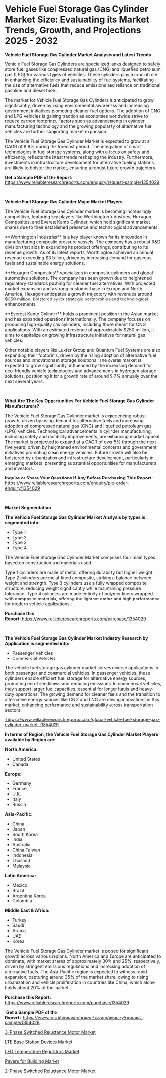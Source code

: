 <p><h1>Vehicle Fuel Storage Gas Cylinder Market Size: Evaluating its Market Trends, Growth, and Projections 2025 - 2032</h1></p><p><strong>Vehicle Fuel Storage Gas Cylinder Market Analysis and Latest Trends</strong></p>
<p><p>Vehicle Fuel Storage Gas Cylinders are specialized tanks designed to safely store fuel gases like compressed natural gas (CNG) and liquefied petroleum gas (LPG) for various types of vehicles. These cylinders play a crucial role in enhancing the efficiency and sustainability of fuel systems, facilitating the use of alternative fuels that reduce emissions and reliance on traditional gasoline and diesel fuels.</p><p>The market for Vehicle Fuel Storage Gas Cylinders is anticipated to grow significantly, driven by rising environmental awareness and increasing government initiatives promoting cleaner fuel options. The adoption of CNG and LPG vehicles is gaining traction as economies worldwide strive to reduce carbon footprints. Factors such as advancements in cylinder manufacturing technology and the growing popularity of alternative fuel vehicles are further supporting market expansion.</p><p>The Vehicle Fuel Storage Gas Cylinder Market is expected to grow at a CAGR of 8.9% during the forecast period. The integration of smart technologies in fuel storage systems, along with a focus on safety and efficiency, reflects the latest trends reshaping the industry. Furthermore, investments in infrastructure development for alternative fueling stations are likely to bolster the market, ensuring a robust future growth trajectory.</p></p>
<p><strong>Get a Sample PDF of the Report:&nbsp;</strong> <a href="https://www.reliableresearchreports.com/enquiry/request-sample/1354029?utm_campaign=83&utm_medium=2&utm_source=Github&utm_content=ia&utm_term=28022025&utm_id=vehicle-fuel-storage-gas-cylinder">https://www.reliableresearchreports.com/enquiry/request-sample/1354029</a></p>
<p>&nbsp;</p>
<p><strong>Vehicle Fuel Storage Gas Cylinder Major Market Players</strong></p>
<p><p>The Vehicle Fuel Storage Gas Cylinder market is becoming increasingly competitive, featuring key players like Worthington Industries, Hexagon Composites, and Everest Kanto Cylinder, which hold significant market shares due to their established presence and technological advancements.</p><p>**Worthington Industries** is a key player known for its innovation in manufacturing composite pressure vessels. The company has a robust R&D division that aids in expanding its product offerings, contributing to its revenue growth. As of its latest reports, Worthington achieved an annual revenue exceeding $3 billion, driven by increasing demand for gaseous fuels and sustainable energy solutions.</p><p>**Hexagon Composites** specializes in composite cylinders and global automotive solutions. The company has seen growth due to heightened regulatory standards pushing for cleaner fuel alternatives. With projected market expansion and a strong customer base in Europe and North America, Hexagon anticipates a growth trajectory with revenues around $350 million, bolstered by its strategic partnerships and technological enhancements.</p><p>**Everest Kanto Cylinder** holds a prominent position in the Asian market and has expanded operations internationally. The company focuses on producing high-quality gas cylinders, including those meant for CNG applications. With an estimated revenue of approximately $250 million, it aims to capitalize on growing infrastructure initiatives for natural gas vehicles.</p><p>Other notable players like Luxfer Group and Quantum Fuel Systems are also expanding their footprints, driven by the rising adoption of alternative fuel sources and innovations in storage solutions. The overall market is expected to grow significantly, influenced by the increasing demand for eco-friendly vehicle technologies and advancements in hydrogen storage solutions, positioning it for a growth rate of around 5-7% annually over the next several years.</p></p>
<p>&nbsp;</p>
<p><strong>What Are The Key Opportunities For Vehicle Fuel Storage Gas Cylinder Manufacturers?</strong></p>
<p><p>The Vehicle Fuel Storage Gas Cylinder market is experiencing robust growth, driven by rising demand for alternative fuels and increasing adoption of compressed natural gas (CNG) and liquefied petroleum gas (LPG) vehicles. Technological advancements in cylinder manufacturing, including safety and durability improvements, are enhancing market appeal. The market is projected to expand at a CAGR of over 5% through the next five years, driven by heightened environmental concerns and government initiatives promoting clean energy vehicles. Future growth will also be bolstered by urbanization and infrastructure development, particularly in emerging markets, presenting substantial opportunities for manufacturers and investors.</p></p>
<p><strong>Inquire or Share Your Questions If Any Before Purchasing This Report:</strong> <a href="https://www.reliableresearchreports.com/enquiry/pre-order-enquiry/1354029?utm_campaign=83&utm_medium=2&utm_source=Github&utm_content=ia&utm_term=28022025&utm_id=vehicle-fuel-storage-gas-cylinder">https://www.reliableresearchreports.com/enquiry/pre-order-enquiry/1354029</a></p>
<p>&nbsp;</p>
<p><strong>Market Segmentation</strong></p>
<p><strong>The Vehicle Fuel Storage Gas Cylinder Market Analysis by types is segmented into:</strong></p>
<p><ul><li>Type 1</li><li>Type 2</li><li>Type 3</li><li>Type 4</li></ul></p>
<p><p>The Vehicle Fuel Storage Gas Cylinder Market comprises four main types based on construction and materials used. </p><p>Type 1 cylinders are made of metal, offering durability but higher weight. Type 2 cylinders are metal-lined composite, striking a balance between weight and strength. Type 3 cylinders use a fully wrapped composite structure, reducing weight significantly while maintaining pressure tolerance. Type 4 cylinders are made entirely of polymer liners wrapped with composite materials, offering the lightest option and high performance for modern vehicle applications.</p></p>
<p><strong>Purchase this Report:&nbsp;</strong><a href="https://www.reliableresearchreports.com/purchase/1354029?utm_campaign=83&utm_medium=2&utm_source=Github&utm_content=ia&utm_term=28022025&utm_id=vehicle-fuel-storage-gas-cylinder">https://www.reliableresearchreports.com/purchase/1354029</a></p>
<p>&nbsp;</p>
<p><strong>The Vehicle Fuel Storage Gas Cylinder Market Industry Research by Application is segmented into:</strong></p>
<p><ul><li>Passenger Vehicles</li><li>Commercial Vehicles</li></ul></p>
<p><p>The vehicle fuel storage gas cylinder market serves diverse applications in both passenger and commercial vehicles. In passenger vehicles, these cylinders enable efficient fuel storage for alternative energy sources, promoting eco-friendliness and reducing emissions. In commercial vehicles, they support larger fuel capacities, essential for longer hauls and heavy-duty operations. The growing demand for cleaner fuels and the transition to alternative energy sources like CNG and LNG are driving innovations in this market, enhancing performance and sustainability across transportation sectors.</p></p>
<p><a href="https://www.reliableresearchreports.com/global-vehicle-fuel-storage-gas-cylinder-market-r1354029?utm_campaign=83&utm_medium=2&utm_source=Github&utm_content=ia&utm_term=28022025&utm_id=vehicle-fuel-storage-gas-cylinder">&nbsp;https://www.reliableresearchreports.com/global-vehicle-fuel-storage-gas-cylinder-market-r1354029</a></p>
<p><strong>In terms of Region, the Vehicle Fuel Storage Gas Cylinder Market Players available by Region are:</strong></p>
<p>
    <p> <strong> North America: </strong>
        <ul>
            <li>United States</li>
            <li>Canada</li>
        </ul>
        </p> 
    <p> <strong> Europe: </strong>
        <ul>
            <li>Germany</li>
            <li>France</li>
            <li>U.K.</li>
            <li>Italy</li>
            <li>Russia</li>
        </ul>
        </p> 
    <p> <strong> Asia-Pacific: </strong>
        <ul>
            <li>China</li>
            <li>Japan</li>
            <li>South Korea</li>
            <li>India</li>
            <li>Australia</li>
            <li>China Taiwan</li>
            <li>Indonesia</li>
            <li>Thailand</li>
            <li>Malaysia</li>
        </ul>
        </p> 
    <p> <strong> Latin America: </strong>
        <ul>
            <li>Mexico</li>
            <li>Brazil</li>
            <li>Argentina Korea</li>
            <li>Colombia</li>
        </ul>
        </p> 
    <p> <strong> Middle East & Africa: </strong>
        <ul>
            <li>Turkey</li>
            <li>Saudi</li>
            <li>Arabia</li>
            <li>UAE</li>
            <li>Korea</li>
        </ul>
    </p>
    </p>
<p><p>The Vehicle Fuel Storage Gas Cylinder market is poised for significant growth across various regions. North America and Europe are anticipated to dominate, with market shares of approximately 30% and 25%, respectively, driven by stringent emissions regulations and increasing adoption of alternative fuels. The Asia-Pacific region is expected to witness rapid expansion, capturing around 35% of the market share, owing to rising urbanization and vehicle proliferation in countries like China, which alone holds about 20% of the market.</p></p>
<p><strong>Purchase this Report: </strong><a href="https://www.reliableresearchreports.com/purchase/1354029?utm_campaign=83&utm_medium=2&utm_source=Github&utm_content=ia&utm_term=28022025&utm_id=vehicle-fuel-storage-gas-cylinder">https://www.reliableresearchreports.com/purchase/1354029</a></p>
<p>&nbsp;<strong>Get a Sample PDF of the Report:&nbsp;&nbsp;</strong><a href="https://www.reliableresearchreports.com/enquiry/request-sample/1354029?utm_campaign=83&utm_medium=2&utm_source=Github&utm_content=ia&utm_term=28022025&utm_id=vehicle-fuel-storage-gas-cylinder">https://www.reliableresearchreports.com/enquiry/request-sample/1354029</a></p>
<p><strong></strong></p>
<p><p><a href="https://github.com/viipposahko25/Market-Research-Report-List-1/blob/main/3-phase-switched-reluctance-motor-market.md?utm_campaign=83&utm_medium=2&utm_source=Github&utm_content=ia&utm_term=28022025&utm_id=vehicle-fuel-storage-gas-cylinder">3-Phase Switched Reluctance Motor Market</a></p><p><a href="https://github.com/boisetwa16/Market-Research-Report-List-1/blob/main/lte-base-station-devices-market.md?utm_campaign=83&utm_medium=2&utm_source=Github&utm_content=ia&utm_term=28022025&utm_id=vehicle-fuel-storage-gas-cylinder">LTE Base Station Devices Market</a></p><p><a href="https://github.com/salodipura00/Market-Research-Report-List-1/blob/main/led-temperature-regulators-market.md?utm_campaign=83&utm_medium=2&utm_source=Github&utm_content=ia&utm_term=28022025&utm_id=vehicle-fuel-storage-gas-cylinder">LED Temperature Regulators Market</a></p><p><a href="https://github.com/supicweg/Market-Research-Report-List-1/blob/main/pavers-for-building-market.md?utm_campaign=83&utm_medium=2&utm_source=Github&utm_content=ia&utm_term=28022025&utm_id=vehicle-fuel-storage-gas-cylinder">Pavers for Building Market</a></p><p><a href="https://github.com/zupankocka/Market-Research-Report-List-1/blob/main/2-phase-switched-reluctance-motor-market.md?utm_campaign=83&utm_medium=2&utm_source=Github&utm_content=ia&utm_term=28022025&utm_id=vehicle-fuel-storage-gas-cylinder">2-Phase Switched Reluctance Motor Market</a></p></p>